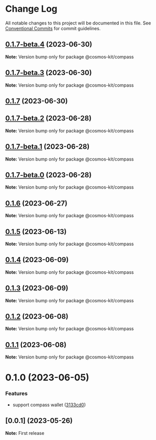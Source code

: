 # Change Log

All notable changes to this project will be documented in this file.
See [Conventional Commits](https://conventionalcommits.org) for commit guidelines.

## [0.1.7-beta.4](https://github.com/cosmology-tech/cosmos-kit/compare/@cosmos-kit/compass@0.1.7-beta.3...@cosmos-kit/compass@0.1.7-beta.4) (2023-06-30)

**Note:** Version bump only for package @cosmos-kit/compass

## [0.1.7-beta.3](https://github.com/cosmology-tech/cosmos-kit/compare/@cosmos-kit/compass@0.1.7...@cosmos-kit/compass@0.1.7-beta.3) (2023-06-30)

**Note:** Version bump only for package @cosmos-kit/compass

## [0.1.7](https://github.com/cosmology-tech/cosmos-kit/compare/@cosmos-kit/compass@0.1.6...@cosmos-kit/compass@0.1.7) (2023-06-30)

## [0.1.7-beta.2](https://github.com/cosmology-tech/cosmos-kit/compare/@cosmos-kit/compass@0.1.7-beta.1...@cosmos-kit/compass@0.1.7-beta.2) (2023-06-28)

**Note:** Version bump only for package @cosmos-kit/compass

## [0.1.7-beta.1](https://github.com/cosmology-tech/cosmos-kit/compare/@cosmos-kit/compass@0.1.7-beta.0...@cosmos-kit/compass@0.1.7-beta.1) (2023-06-28)

**Note:** Version bump only for package @cosmos-kit/compass

## [0.1.7-beta.0](https://github.com/cosmology-tech/cosmos-kit/compare/@cosmos-kit/compass@0.1.6...@cosmos-kit/compass@0.1.7-beta.0) (2023-06-28)

**Note:** Version bump only for package @cosmos-kit/compass

## [0.1.6](https://github.com/cosmology-tech/cosmos-kit/compare/@cosmos-kit/compass@0.1.5...@cosmos-kit/compass@0.1.6) (2023-06-27)

**Note:** Version bump only for package @cosmos-kit/compass

## [0.1.5](https://github.com/cosmology-tech/cosmos-kit/compare/@cosmos-kit/compass@0.1.4...@cosmos-kit/compass@0.1.5) (2023-06-13)

**Note:** Version bump only for package @cosmos-kit/compass

## [0.1.4](https://github.com/cosmology-tech/cosmos-kit/compare/@cosmos-kit/compass@0.1.3...@cosmos-kit/compass@0.1.4) (2023-06-09)

**Note:** Version bump only for package @cosmos-kit/compass

## [0.1.3](https://github.com/cosmology-tech/cosmos-kit/compare/@cosmos-kit/compass@0.1.2...@cosmos-kit/compass@0.1.3) (2023-06-09)

**Note:** Version bump only for package @cosmos-kit/compass

## [0.1.2](https://github.com/cosmology-tech/cosmos-kit/compare/@cosmos-kit/compass@0.1.1...@cosmos-kit/compass@0.1.2) (2023-06-08)

**Note:** Version bump only for package @cosmos-kit/compass

## [0.1.1](https://github.com/cosmology-tech/cosmos-kit/compare/@cosmos-kit/compass@0.1.0...@cosmos-kit/compass@0.1.1) (2023-06-08)

**Note:** Version bump only for package @cosmos-kit/compass

# 0.1.0 (2023-06-05)

### Features

- support compass wallet ([3133cd0](https://github.com/cosmology-tech/cosmos-kit/commit/3133cd024c44e8b507974403de55d9eb80b22061))

## [0.0.1] (2023-05-26)

**Note:** First release

